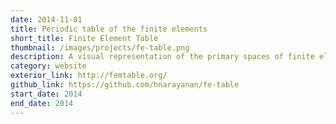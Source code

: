 ```yaml
---
date: 2014-11-01
title: Periodic table of the finite elements
short_title: Finite Element Table
thumbnail: /images/projects/fe-table.png
description: A visual representation of the primary spaces of finite elements.
category: website
exterior_link: http://femtable.org/
github_link: https://github.com/hnarayanan/fe-table
start_date: 2014
end_date: 2014
---
```

